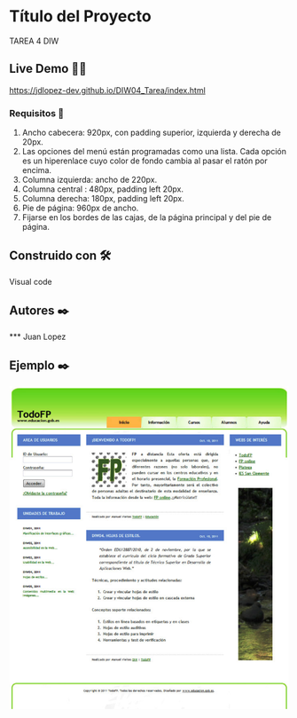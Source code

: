 # Título del Proyecto

TAREA 4 DIW

## Live Demo 🐱‍🏍

https://jdlopez-dev.github.io/DIW04_Tarea/index.html

### Requisitos 🔧

1. Ancho cabecera: 920px, con padding superior, izquierda y derecha de 20px.
2. Las opciones del menú están programadas como una lista.
    Cada opción es un hiperenlace cuyo color de fondo cambia al pasar el ratón por encima.
3. Columna izquierda: ancho de 220px.
4. Columna central : 480px, padding left 20px.
5. Columna derecha: 180px, padding left 20px.
6. Pie de página: 960px de ancho.
7. Fijarse en los bordes de las cajas, de la página principal y del pie de página.

## Construido con 🛠️

Visual code

## Autores ✒️

*** Juan Lopez

## Ejemplo ✒️

![ejemplo](./DIW04_TAR_R01_Web.jpg)

